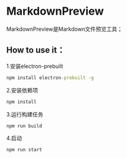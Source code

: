 # MarkdownPreview
MarkdownPreview是Markdown文件预览工具；



## How to use it：
1.安装electron-prebuilt   
```cmd
npm install electron-prebuilt -g
```   

2.安装依赖项
```cmd
npm install
```

3.运行构建任务
```cmd
npm run build
```

4.启动
```cmd
npm run start
```